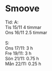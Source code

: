 # Smoove

Tid:
A:<br>
Tis 15/11 4 timmar<br>
Ons 16/11 2.5 timmar<br>
<br>
S:<br>
Ons 17/11: 3 h<br>
Fre 19/11: 3 h<br>
Sön 21/11: 0.75 h<br>
Mån 22/11: 0.25 h<br>

